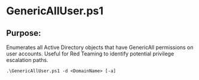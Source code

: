 # GenericAllUser.ps1

## Purpose:
Enumerates all Active Directory objects that have GenericAll permissions on user accounts. Useful for Red Teaming to identify potential privilege escalation paths.

`.\GenericAllUser.ps1 -d <DomainName> [-a]`
